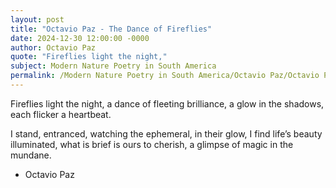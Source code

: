 ```yaml
---
layout: post
title: "Octavio Paz - The Dance of Fireflies"
date: 2024-12-30 12:00:00 -0000
author: Octavio Paz
quote: "Fireflies light the night,"
subject: Modern Nature Poetry in South America
permalink: /Modern Nature Poetry in South America/Octavio Paz/Octavio Paz - The Dance of Fireflies
---
```


Fireflies light the night,
a dance of fleeting brilliance,
a glow in the shadows,
each flicker a heartbeat.

I stand, entranced,
watching the ephemeral,
in their glow, I find
life’s beauty illuminated,
what is brief is ours to cherish,
a glimpse of magic in the mundane.

- Octavio Paz
